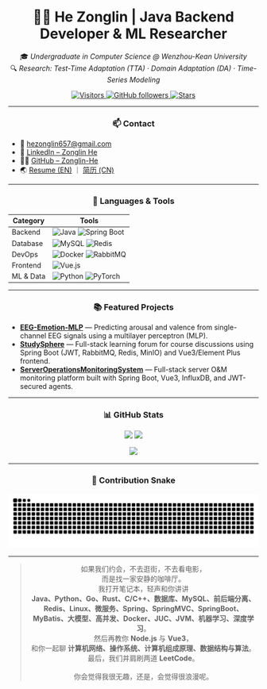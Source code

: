 <div align="center">

<h1>🧑‍💻 He Zonglin | Java Backend Developer & ML Researcher</h1>

<p>
🎓 <em>Undergraduate in Computer Science @ Wenzhou-Kean University</em><br/>
🔍 <em>Research: Test-Time Adaptation (TTA) · Domain Adaptation (DA) · Time-Series Modeling</em>
</p>

<p>
  <a href="https://github.com/Zonglin-He">
    <img src="https://visitor-badge.laobi.icu/badge?page_id=Zonglin-He.Zonglin-He" alt="Visitors"/>
  </a>
  <a href="https://github.com/Zonglin-He?tab=followers">
    <img src="https://img.shields.io/github/followers/Zonglin-He?label=Follow&style=social" alt="GitHub followers"/>
  </a>
  <a href="https://github.com/Zonglin-He?tab=repositories">
    <img src="https://img.shields.io/github/stars/Zonglin-He?style=social" alt="Stars"/>
  </a>
</p>

</div>

---

<div align="center">

### 📫 Contact

</div>

- 📧 [hezonglin657@gmail.com](mailto:hezonglin657@gmail.com)  
- 💼 [LinkedIn – Zonglin He](https://www.linkedin.com/in/zonglinhe)  
- 🧑‍💻 [GitHub – Zonglin-He](https://github.com/Zonglin-He)  
- 🌏 [Resume (EN)](https://github.com/Zonglin-He/Zonglin-He/blob/main/Resume_Java_EN.pdf) ｜ [简历 (CN)](https://github.com/Zonglin-He/Zonglin-He/blob/main/简历_Java_CN.pdf)

---

<div align="center">

### 🧰 Languages & Tools

</div>

<div align="center">

| Category | Tools |
|-----------|-------|
| Backend | ![Java](https://img.shields.io/badge/Java-%23ED8B00.svg?logo=openjdk&logoColor=white) ![Spring Boot](https://img.shields.io/badge/Spring_Boot-6DB33F?logo=springboot&logoColor=white) |
| Database | ![MySQL](https://img.shields.io/badge/MySQL-005C84?logo=mysql&logoColor=white) ![Redis](https://img.shields.io/badge/Redis-DC382D?logo=redis&logoColor=white) |
| DevOps | ![Docker](https://img.shields.io/badge/Docker-2496ED?logo=docker&logoColor=white) ![RabbitMQ](https://img.shields.io/badge/RabbitMQ-FF6600?logo=rabbitmq&logoColor=white) |
| Frontend | ![Vue.js](https://img.shields.io/badge/Vue.js-35495E?logo=vue.js&logoColor=4FC08D) |
| ML & Data | ![Python](https://img.shields.io/badge/Python-3776AB?logo=python&logoColor=white) ![PyTorch](https://img.shields.io/badge/PyTorch-EE4C2C?logo=pytorch&logoColor=white) |

</div>

---

<div align="center">

### 📚 Featured Projects

</div>

- **[EEG-Emotion-MLP](https://github.com/Zonglin-He/EEG-Emotion-MLP)** — Predicting arousal and valence from single-channel EEG signals using a multilayer perceptron (MLP).  
- **[StudySphere](https://github.com/Zonglin-He/StudySphere)** — Full-stack learning forum for course discussions using Spring Boot (JWT, RabbitMQ, Redis, MinIO) and Vue3/Element Plus frontend.  
- **[ServerOperationsMonitoringSystem](https://github.com/Zonglin-He/ServerOperationsMonitoringSystem)** — Full-stack server O&M monitoring platform built with Spring Boot, Vue3, InfluxDB, and JWT-secured agents.

---

<div align="center">

### 📊 GitHub Stats

<p>
  <img src="https://github-readme-stats.vercel.app/api?username=Zonglin-He&show_icons=true&theme=transparent&hide_border=true" height="150" />
  <img src="https://github-readme-stats.vercel.app/api/top-langs/?username=Zonglin-He&layout=compact&theme=transparent&hide_border=true" height="150" />
</p>

<p>
  <img src="https://github-readme-streak-stats.herokuapp.com/?user=Zonglin-He&theme=transparent&hide_border=true" height="150" />
</p>

</div>

---

<div align="center">

### 🐍 Contribution Snake

<p>
  <img src="https://github.com/Zonglin-He/Zonglin-He/blob/output/github-contribution-grid-snake.svg" alt="Snake animation" />
</p>

</div>

---

<div align="center">

<blockquote>
如果我们约会，不去逛街，不去看电影，<br/>
而是找一家安静的咖啡厅。<br/>
我打开笔记本，轻声和你讲讲<br/>
<b>Java、Python、Go、Rust、C/C++、数据库、MySQL、前后端分离、Redis、Linux、微服务、Spring、SpringMVC、SpringBoot、MyBatis、大模型、高并发、Docker、JUC、JVM、机器学习、深度学习</b>。<br/>
然后再教你 <b>Node.js</b> 与 <b>Vue3</b>，<br/>
和你一起聊 <b>计算机网络、操作系统、计算机组成原理、数据结构与算法</b>。<br/>
最后，我们并肩刷两道 <b>LeetCode</b>。<br/><br/>
你会觉得我很无趣，还是，会觉得很浪漫呢。
</blockquote>

</div>
